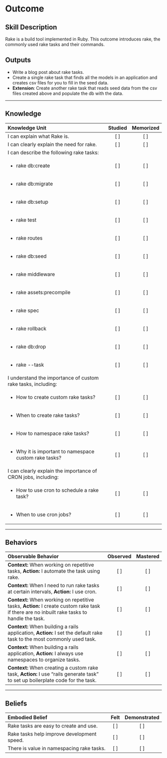 # Outcome

Skill Description
----------
Rake is a build tool implemented in Ruby. This outcome introduces rake, the commonly used rake tasks and their commands.


Outputs
----------
- Write a blog post about rake tasks.
- Create a single rake task that finds all the models in an application and creates csv files for you to fill in the seed data.
- <b>Extension</b>: Create another rake task that reads seed data from the csv files created above and populate the db with the data.


----------
## **Knowledge**


| Knowledge Unit   |      Studied      | Memorized |
|:-------------|:------------------:|:--------:|
| I can explain what Rake is. | [ ] | [ ]  |
| I can clearly explain the need for rake. | [ ] | [ ]  |
| I can describe the following rake tasks: | |  |
| <ul><li> rake db:create | [ ] | [ ]  |
| <ul><li> rake db:migrate | [ ] | [ ]  |
| <ul><li> rake db:setup| [ ] | [ ]  |
| <ul><li> rake test | [ ] | [ ]  |
| <ul><li> rake routes | [ ] | [ ]  |
| <ul><li> rake db:seed | [ ] | [ ]  |
| <ul><li> rake middleware | [ ] | [ ]  |
| <ul><li> rake assets:precompile | [ ] | [ ]  |
| <ul><li> rake spec | [ ] | [ ]  |
| <ul><li> rake rollback | [ ] | [ ]  |
| <ul><li> rake db:drop | [ ] | [ ]  |
| <ul><li> rake --task | [ ] | [ ]  |
| I understand the importance of custom rake tasks, including: | | |
| <ul><li> How to create custom rake tasks? | [ ] | [ ]  |
| <ul><li> When to create rake tasks? | [ ] | [ ]  |
| <ul><li> How to namespace rake tasks? | [ ] | [ ]  |
| <ul><li> Why it is important to namespace custom rake tasks? | [ ] | [ ]  |
| I can clearly explain the importance of CRON jobs, including: | | |
| <ul><li> How to use cron to schedule a rake task? | [ ] | [ ]  |
| <ul><li> When to use cron jobs? | [ ] | [ ]  |


----------


## **Behaviors**


| Observable Behavior   |      Observed      | Mastered |
|:-------------|:------------------:|:--------:|
| **Context:** When working on repetitive tasks, **Action:** I automate the task using rake. | [ ] | [ ]  |
| **Context:** When I need to run rake tasks at certain intervals, **Action:** I use cron. | [ ] | [ ]  |
| **Context:** When working on repetitive tasks, **Action:** I create custom rake task if there are no inbuilt rake tasks to handle the task. | [ ] | [ ]  |
| **Context:** When building a rails application, **Action:** I set the default rake task to the most commonly used task. | [ ] | [ ]  |
| **Context:** When building a rails application, **Action:** I always use namespaces to organize tasks. | [ ] | [ ]  |
| **Context:** When creating a custom rake task, **Action:** I use “rails generate task” to set up boilerplate code for the task. | [ ] | [ ]  |


----------


## **Beliefs**


| Embodied Belief   |      Felt      | Demonstrated |
|:-------------|:------------------:|:--------:|
| Rake tasks are easy to create and use. | [ ] | [ ]  |
| Rake tasks help improve development speed. | [ ] | [ ]  |
| There is value in namespacing rake tasks. | [ ] | [ ]  |
